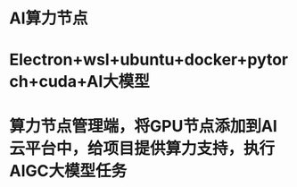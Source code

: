 # AI算力节点
# Electron+wsl+ubuntu+docker+pytorch+cuda+AI大模型
# 算力节点管理端，将GPU节点添加到AI云平台中，给项目提供算力支持，执行AIGC大模型任务
